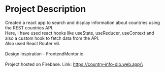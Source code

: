 # Project Description

Created a react app to search and display information about countries using the REST countries API.\
Here, I have used react hooks like useState, useReducer, useContext and also a custom hook to fetch data from the API.\
Also used React Router v6.\
\
Design inspiration - FrontendMentor.io\
\
Project hosted on Firebase. Link: https://country-info-dib.web.app/\
